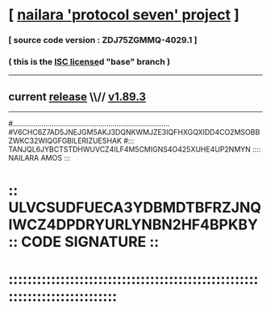 
# [ [nailara 'protocol seven' project](http://nailara.network/) ]

### [ source code version : ZDJ75ZGMMQ-4029.1 ]

### ( this is the [ISC license](license)d "base" branch )
---
## current [release](https://github.com/nailara-technologies/protocol-7/releases) \\\\// [v1.89.3](https://github.com/nailara-technologies/protocol-7/releases/tag/v1.89.3)
---

#.............................................................................
#V6CHC6Z7AD5JNEJGM5AKJ3DQNKWMJZE3IQFHXGQXIDD4CO2MSOBBZWKC32WIQGFGBILERIZUESHAK
#::: TANJQL6JYBCTSTDHWUVCZ4ILF4M5CMIGNS4O425XUHE4UP2NMYN :::: NAILARA AMOS :::
# :: ULVCSUDFUECA3YDBMDTBFRZJNQIWCZ4DPDRYURLYNBN2HF4BPKBY :: CODE SIGNATURE ::
# ::::::::::::::::::::::::::::::::::::::::::::::::::::::::::::::::::::::::::::
